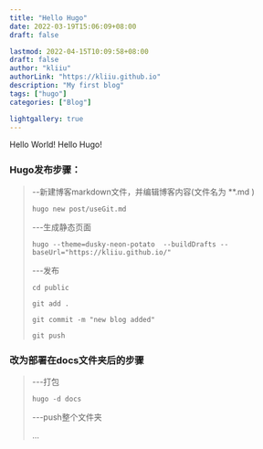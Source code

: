 ```yaml
---
title: "Hello Hugo"
date: 2022-03-19T15:06:09+08:00
draft: false

lastmod: 2022-04-15T10:09:58+08:00
draft: false
author: "kliiu"
authorLink: "https://kliiu.github.io"
description: "My first blog"
tags: ["hugo"]
categories: ["Blog"]

lightgallery: true
---
```

Hello World! Hello Hugo!

<!--more-->

### Hugo发布步骤：

>--新建博客markdown文件，并编辑博客内容(文件名为 **.md )
>
> ``` hugo new post/useGit.md ```
> 
> ---生成静态页面
> 
> ```hugo --theme=dusky-neon-potato  --buildDrafts --baseUrl="https://kliiu.github.io/"```
> 
> ---发布
> 
> ```cd public ```
> 
> ```git add .```
> 
> ```git commit -m "new blog added"```
> 
> ```git push ```

### 改为部署在docs文件夹后的步骤

> ---打包
> 
> ```hugo -d docs```
> 
> ---push整个文件夹
> 
>  ...
> 